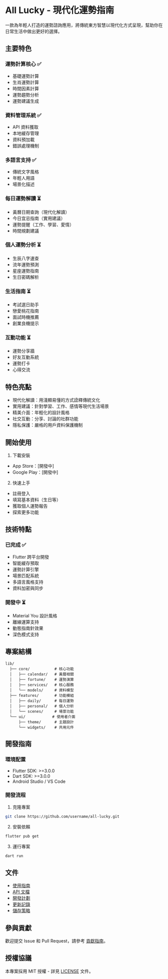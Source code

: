 # All Lucky - 現代化運勢指南

一款為年輕人打造的運勢諮詢應用，將傳統東方智慧以現代化方式呈現，幫助你在日常生活中做出更好的選擇。

## 主要特色

### 運勢計算核心 ✅
- 基礎運勢計算
- 生肖運勢計算
- 時間因素計算
- 運勢趨勢分析
- 運勢建議生成

### 資料管理系統 ✅
- API 資料獲取
- 本地緩存管理
- 資料預加載
- 錯誤處理機制

### 多語言支持 ✅
- 傳統文字風格
- 年輕人用語
- 場景化描述

### 每日運勢解讀 ⏳
- 黃曆日期查詢（現代化解讀）
- 今日宜忌指南（實用建議）
- 運勢提醒（工作、學習、愛情）
- 時間規劃建議

### 個人運勢分析 ⏳
- 生辰八字速查
- 流年運勢預測
- 星座運勢指南
- 生日密碼解析

### 生活指南 ⏳
- 考試選日助手
- 戀愛桃花指南
- 面試時機推薦
- 創業良機提示

### 互動功能 ⏳
- 運勢分享牆
- 好友互動系統
- 運勢打卡
- 心得交流

## 特色亮點

- 現代化解讀：用淺顯易懂的方式詮釋傳統文化
- 實用建議：針對學習、工作、感情等現代生活場景
- 精美介面：年輕化的設計風格
- 社交互動：分享、討論的社群功能
- 隱私保護：嚴格的用戶資料保護機制

## 開始使用

1. 下載安裝
- App Store：[開發中]
- Google Play：[開發中]

2. 快速上手
- 註冊登入
- 填寫基本資料（生日等）
- 獲取個人運勢報告
- 探索更多功能

## 技術特點

### 已完成 ✅
- Flutter 跨平台開發
- 智能緩存預取
- 運勢計算引擎
- 場景匹配系統
- 多語言風格支持
- 資料加密與同步

### 開發中 ⏳
- Material You 設計風格
- 離線運算支持
- 動態指南針效果
- 深色模式支持

## 專案結構

```
lib/
  ├── core/           # 核心功能
  │   ├── calendar/   # 黃曆相關
  │   ├── fortune/    # 運勢演算
  │   ├── services/   # 核心服務
  │   └── models/     # 資料模型
  ├── features/       # 功能模組
  │   ├── daily/      # 每日運勢
  │   ├── personal/   # 個人分析
  │   └── scenes/     # 場景功能
  └── ui/            # 使用者介面
      ├── theme/      # 主題設計
      └── widgets/    # 共用元件
```

## 開發指南

### 環境配置
- Flutter SDK: >=3.0.0
- Dart SDK: >=3.0.0
- Android Studio / VS Code

### 開發流程
1. 克隆專案
```bash
git clone https://github.com/username/all-lucky.git
```

2. 安裝依賴
```bash
flutter pub get
```

3. 運行專案
```bash
dart run
```

## 文件

- [使用指南](docs/guides/README.md)
- [API 文檔](docs/api/README.md)
- [開發計劃](docs/mvp/README.md)
- [更新記錄](docs/PROGRESS.md)
- [儲存策略](docs/STORAGE_POLICY.md)

## 參與貢獻

歡迎提交 Issue 和 Pull Request，請參考 [貢獻指南](CONTRIBUTING.md)。

## 授權協議

本專案採用 MIT 授權 - 詳見 [LICENSE](LICENSE) 文件。 